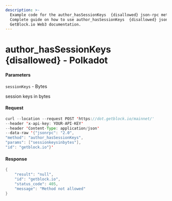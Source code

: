 ```yaml
---
description: >-
  Example code for the author_hasSessionKeys  {disallowed} json-rpc method.
  Сomplete guide on how to use author_hasSessionKeys  {disallowed} json-rpc in
  GetBlock.io Web3 documentation.
---
```


# author\_hasSessionKeys {disallowed} - Polkadot

#### Parameters

`sessionKeys` - Bytes

session keys in bytes

#### Request

```java
curl --location --request POST 'https://dot.getblock.io/mainnet/' 
--header 'x-api-key: YOUR-API-KEY' 
--header 'Content-Type: application/json' 
--data-raw '{"jsonrpc": "2.0",
"method": "author_hasSessionKeys",
"params": ["sessionkeysinbytes"],
"id": "getblock.io"}'
```

#### Response

```java
{
    "result": "null",
    "id": "getblock.io",
    "status_code": 405,
    "message": "Method not allowed"
}
```
